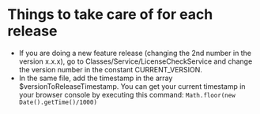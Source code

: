 # Things to take care of for each release

- If you are doing a new feature release (changing the 2nd number in the version x.x.x), go to
  Classes/Service/LicenseCheckService and change the version number in the constant CURRENT_VERSION.
- In the same file, add the timestamp in the array $versionToReleaseTimestamp. You can get your current timestamp in
  your browser console by executing this command: `Math.floor(new Date().getTime()/1000)`

